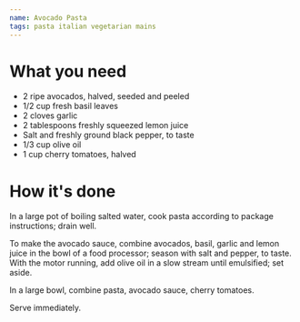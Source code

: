 ```yaml
---
name: Avocado Pasta
tags: pasta italian vegetarian mains
---
```


# What you need
* 2 ripe avocados, halved, seeded and peeled
* 1/2 cup fresh basil leaves
* 2 cloves garlic
* 2 tablespoons freshly squeezed lemon juice
* Salt and freshly ground black pepper, to taste
* 1/3 cup olive oil
* 1 cup cherry tomatoes, halved

# How it's done

In a large pot of boiling salted water, cook pasta according to package instructions; drain well.

To make the avocado sauce, combine avocados, basil, garlic and lemon juice in the bowl of a food processor; season with salt and pepper, to taste. With the motor running, add olive oil in a slow stream until emulsified; set aside.

In a large bowl, combine pasta, avocado sauce, cherry tomatoes.

Serve immediately.
